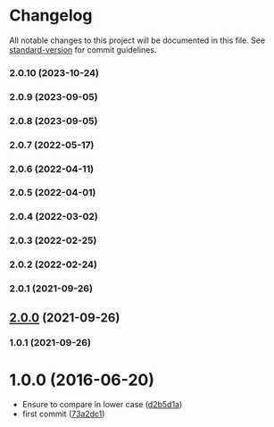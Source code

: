 # Changelog

All notable changes to this project will be documented in this file. See [standard-version](https://github.com/conventional-changelog/standard-version) for commit guidelines.

### 2.0.10 (2023-10-24)

### 2.0.9 (2023-09-05)

### 2.0.8 (2023-09-05)

### 2.0.7 (2022-05-17)

### 2.0.6 (2022-04-11)

### 2.0.5 (2022-04-01)

### 2.0.4 (2022-03-02)

### 2.0.3 (2022-02-25)

### 2.0.2 (2022-02-24)

### 2.0.1 (2021-09-26)

## [2.0.0](https://github.com/kikobeats/is-unix/compare/v1.0.1...v2.0.0) (2021-09-26)

### 1.0.1 (2021-09-26)

<a name="1.0.0"></a>
# 1.0.0 (2016-06-20)

* Ensure to compare in lower case ([d2b5d1a](https://github.com/kikobeats/is-unix/commit/d2b5d1a))
* first commit ([73a2dc1](https://github.com/kikobeats/is-unix/commit/73a2dc1))
